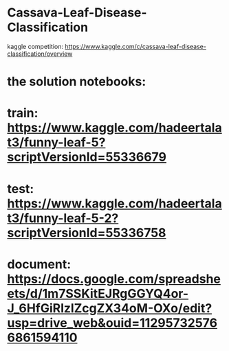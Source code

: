 # Cassava-Leaf-Disease-Classification

kaggle competition: https://www.kaggle.com/c/cassava-leaf-disease-classification/overview

# the solution notebooks:

# train: https://www.kaggle.com/hadeertalat3/funny-leaf-5?scriptVersionId=55336679

# test: https://www.kaggle.com/hadeertalat3/funny-leaf-5-2?scriptVersionId=55336758

# document: https://docs.google.com/spreadsheets/d/1m7SSKitEJRgGGYQ4or-J_6HfGiRlzlZcgZX34oM-OXo/edit?usp=drive_web&ouid=112957325766861594110

